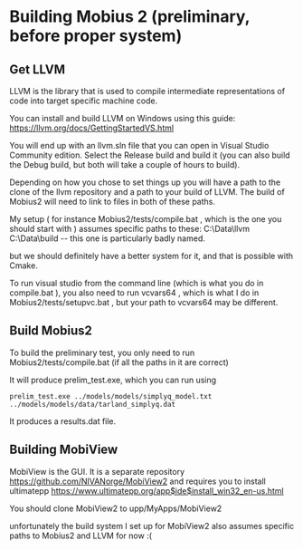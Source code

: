 
# Building Mobius 2 (preliminary, before proper system)

## Get LLVM

LLVM is the library that is used to compile intermediate representations of code into target specific machine code.

You can install and build LLVM on Windows using this guide:
https://llvm.org/docs/GettingStartedVS.html

You will end up with an llvm.sln file that you can open in Visual Studio Community edition.
Select the Release build and build it (you can also build the Debug build, but both will take a couple of hours to build).

Depending on how you chose to set things up you will have a path to the clone of the llvm repository and a path to your build of LLVM. The build of Mobius2 will need to link to files in both of these paths.

My setup ( for instance Mobius2/tests/compile.bat , which is the one you should start with ) assumes specific paths to these:
C:\Data\llvm
C:\Data\build     -- this one is particularly badly named.

but we should definitely have a better system for it, and that is possible with Cmake.

To run visual studio from the command line (which is what you do in compile.bat ), you also need to run vcvars64 , which is what I do in Mobius2/tests/setupvc.bat , but your path to vcvars64 may be different.

## Build Mobius2

To build the preliminary test, you only need to run Mobius2/tests/compile.bat (if all the paths in it are correct)

It will produce prelim_test.exe, which you can run using

	prelim_test.exe ../models/models/simplyq_model.txt ../models/models/data/tarland_simplyq.dat

It produces a results.dat file.

## Building MobiView

MobiView is the GUI. It is a separate repository
https://github.com/NIVANorge/MobiView2
and requires you to install ultimatepp
https://www.ultimatepp.org/app$ide$install_win32_en-us.html

You should clone MobiView2 to
upp/MyApps/MobiView2

unfortunately the build system I set up for MobiView2 also assumes specific paths to Mobius2 and LLVM for now :(